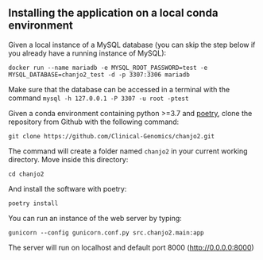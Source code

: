 ## Installing the application on a local conda environment

Given a local instance of a MySQL database (you can skip the step below if you already have a running instance of MySQL):
```
docker run --name mariadb -e MYSQL_ROOT_PASSWORD=test -e MYSQL_DATABASE=chanjo2_test -d -p 3307:3306 mariadb
```

Make sure that the database can be accessed in a terminal with the command `mysql -h 127.0.0.1 -P 3307 -u root -ptest`


Given a conda environment containing python >=3.7 and [poetry](https://github.com/python-poetry/poetry), clone the repository from Github with the following command:

```
git clone https://github.com/Clinical-Genomics/chanjo2.git
```

The command will create a folder named `chanjo2` in your current working directory. Move inside this directory:

```
cd chanjo2
```

And install the software with poetry:

```
poetry install
```

You can run an instance of the web server by typing:

```
gunicorn --config gunicorn.conf.py src.chanjo2.main:app
```

The server will run on localhost and default port 8000 (http://0.0.0.0:8000)
